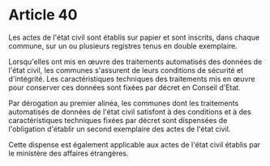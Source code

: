 # Article 40

Les actes de l'état civil sont établis sur papier et sont inscrits, dans chaque commune, sur un ou plusieurs registres tenus en double exemplaire.

Lorsqu'elles ont mis en œuvre des traitements automatisés des données de l'état civil, les communes s'assurent de leurs conditions de sécurité et d'intégrité. Les caractéristiques techniques des traitements mis en œuvre pour conserver ces données sont fixées par décret en Conseil d'Etat.

Par dérogation au premier alinéa, les communes dont les traitements automatisés de données de l'état civil satisfont à des conditions et à des caractéristiques techniques fixées par décret sont dispensées de l'obligation d'établir un second exemplaire des actes de l'état civil.

Cette dispense est également applicable aux actes de l'état civil établis par le ministère des affaires étrangères.
